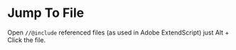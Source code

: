 # Jump To File

Open `//@include` referenced files (as used in Adobe ExtendScript) just Alt + Click the file. 